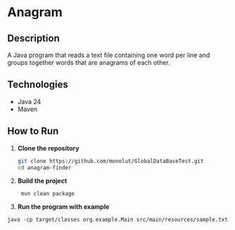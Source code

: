 # Anagram

## Description
A Java program that reads a text file containing one word per line and groups together words that are anagrams of each other.

## Technologies
- Java 24
- Maven

## How to Run

1. **Clone the repository**
   ```bash
   git clone https://github.com/monolut/GlobalDataBaseTest.git
   cd anagram-finder
2. **Build the project**
   ```
    mvn clean package
3. **Run the program with example**
  ```
  java -cp target/classes org.example.Main src/main/resources/sample.txt
